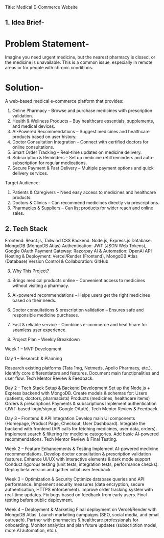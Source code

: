 Title: Medical E-Commerce Website
## 1. Idea Brief-

# Problem Statement-

Imagine you need urgent medicine, but the nearest pharmacy is closed, or the medicine is unavailable. This is a common issue, especially in remote areas or for people with chronic conditions.

# Solution-

A web-based medical e-commerce platform that provides:

1. Online Pharmacy – Browse and purchase medicines with prescription validation.
2. Health & Wellness Products – Buy healthcare essentials, supplements, and medical devices.
3. AI-Powered Recommendations – Suggest medicines and healthcare products based on user history.
4. Doctor Consultation Integration – Connect with certified doctors for online consultations.
5. Smart Order Tracking – Real-time updates on medicine delivery.
6. Subscription & Reminders – Set up medicine refill reminders and auto-subscription for regular medications.
7. Secure Payment & Fast Delivery – Multiple payment options and quick delivery services.

Target Audience:

1. Patients & Caregivers – Need easy access to medicines and healthcare products.
2. Doctors & Clinics – Can recommend medicines directly via prescriptions.
3. Pharmacies & Suppliers – Can list products for wider reach and online sales.

## 2. Tech Stack

Frontend: React.js, Tailwind CSS
Backend: Node.js, Express.js
Database: MongoDB (MongoDB Atlas)
Authentication: JWT (JSON Web Tokens), Google OAuth
Payment Gateway: Razorpay
AI & Automation: OpenAI API
Hosting & Deployment: Vercel/Render (Frontend), MongoDB Atlas (Database)
Version Control & Collaboration: GitHub

3. Why This Project?

1. Brings medical products online – Convenient access to medicines without visiting a pharmacy.
2. AI-powered recommendations – Helps users get the right medicines based on their needs.
3. Doctor consultations & prescription validation – Ensures safe and responsible medicine purchases.
4. Fast & reliable service – Combines e-commerce and healthcare for seamless user experience.

4. Project Plan – Weekly Breakdown

Week 1 – MVP Development

Day 1 – Research & Planning

Research existing platforms (Tata 1mg, Netmeds, Apollo Pharmacy, etc.).
Identify core differentiators and features.
Document main functionalities and user flow.
Tech Mentor Review & Feedback.

Day 2 – Tech Stack Setup & Backend Development
Set up the Node.js + Express backend with MongoDB.
Create models & schemas for:
Users (patients, doctors, pharmacists)
Products (medicines, healthcare items)
Orders & prescriptions
Payments & subscriptions
Implement authentication (JWT-based login/signup, Google OAuth).
Tech Mentor Review & Feedback.

Day 3 – Frontend & API Integration
Develop main UI components (Homepage, Product Page, Checkout, User Dashboard).
Integrate the backend with frontend (API calls for fetching medicines, user data, orders).
Implement search & filtering for medicine categories.
Add basic AI-powered recommendations.
Tech Mentor Review & Final Testing.

Week 2 – Feature Enhancements & Testing
Implement AI-powered medicine recommendations.
Develop doctor consultation & prescription validation features.
Enhance UI/UX with interactive elements & dark mode support.
Conduct rigorous testing (unit tests, integration tests, performance checks).
Deploy beta version and gather initial user feedback.

Week 3 – Optimization & Security
Optimize database queries and API performance.
Implement security measures (data encryption, secure authentication, HTTPS enforcement).
Improve order tracking system with real-time updates.
Fix bugs based on feedback from early users.
Final testing before public deployment.

Week 4 – Deployment & Marketing
Final deployment on Vercel/Render with MongoDB Atlas.
Launch marketing campaigns (SEO, social media, and email outreach).
Partner with pharmacies & healthcare professionals for onboarding.
Monitor analytics and plan future updates (subscription model, more AI automation, etc.).




